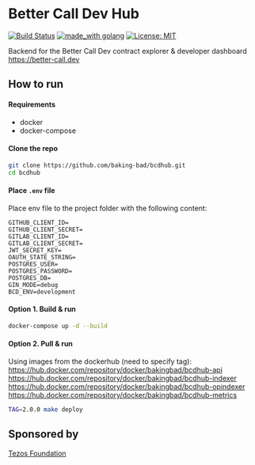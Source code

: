 # Better Call Dev Hub
[![Build Status](https://travis-ci.org/baking-bad/bcdhub.svg?branch=master)](https://travis-ci.org/baking-bad/bcdhub)
[![made_with golang](https://img.shields.io/badge/made_with-golang-blue.svg)](https://golang.org/)
[![License: MIT](https://img.shields.io/badge/License-MIT-yellow.svg)](https://opensource.org/licenses/MIT)

Backend for the Better Call Dev contract explorer & developer dashboard  
https://better-call.dev

## How to run

#### Requirements
* docker
* docker-compose

#### Clone the  repo
```bash
git clone https://github.com/baking-bad/bcdhub.git
cd bcdhub
```

#### Place `.env` file
Place env file to the project folder with the following content:
```
GITHUB_CLIENT_ID=
GITHUB_CLIENT_SECRET=
GITLAB_CLIENT_ID=
GITLAB_CLIENT_SECRET=
JWT_SECRET_KEY=
OAUTH_STATE_STRING=
POSTGRES_USER=
POSTGRES_PASSWORD=
POSTGRES_DB=
GIN_MODE=debug
BCD_ENV=development
```

#### Option 1. Build & run
```bash
docker-compose up -d --build
```

#### Option 2. Pull & run
Using images from the dockerhub (need to specify tag):  
https://hub.docker.com/repository/docker/bakingbad/bcdhub-api
https://hub.docker.com/repository/docker/bakingbad/bcdhub-indexer
https://hub.docker.com/repository/docker/bakingbad/bcdhub-opindexer
https://hub.docker.com/repository/docker/bakingbad/bcdhub-metrics

```bash
TAG=2.0.0 make deploy
```

## Sponsored by
[Tezos Foundation](https://tezos.foundation/)
